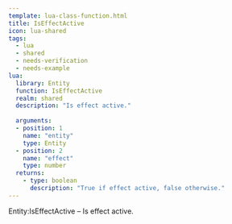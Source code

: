 ```yaml
---
template: lua-class-function.html
title: IsEffectActive
icon: lua-shared
tags:
  - lua
  - shared
  - needs-verification
  - needs-example
lua:
  library: Entity
  function: IsEffectActive
  realm: shared
  description: "Is effect active."
  
  arguments:
  - position: 1
    name: "entity"
    type: Entity
  - position: 2
    name: "effect"
    type: number
  returns:
    - type: boolean
      description: "True if effect active, false otherwise."
---
```


<div class="lua__search__keywords">
Entity:IsEffectActive &#x2013; Is effect active.
</div>
